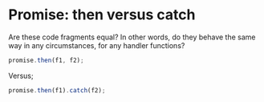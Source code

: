 # Promise: then versus catch

Are these code fragments equal? In other words, do they behave the same way in any circumstances, for any handler functions?

```js
promise.then(f1, f2);
```

Versus;
```js
promise.then(f1).catch(f2);
```
